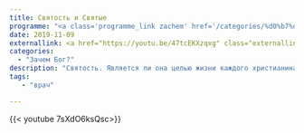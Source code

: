 ```yaml
---
title: Святость и Святые
programme: "<a class='programme_link zachem' href='/categories/%d0%b7%d0%b0%d1%87%d0%b5%d0%bc-%d0%b1%d0%be%d0%b3'>Зачем Бог?</a>"
date: 2019-11-09
externallink: <a href="https://youtu.be/47tcEKXzqxg" class="externallink" target="_blank">Полный выпуск </a>
categories:
  - "Зачем Бог?"
description: "Святость. Является ли она целью жизни каждого христианина?"
tags:
   - "врач"

---
```


{{< youtube 7sXdO6ksQsc>}}

<!--more-->
